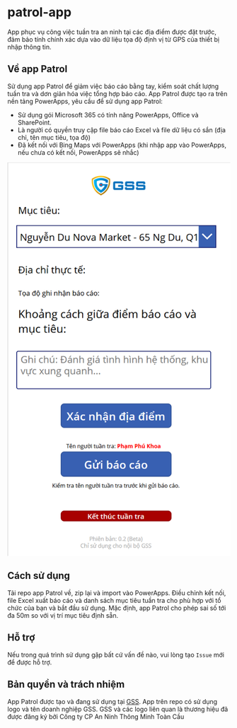 # patrol-app
App phục vụ công việc tuần tra an ninh tại các địa điểm được đặt trước, đảm bảo tính chính xác dựa vào dữ liệu tọa độ định vị từ GPS của thiết bị nhập thông tin.

## **Về app Patrol**
Sử dụng app Patrol để  giảm việc báo cáo bằng tay, kiểm soát chất lượng tuần tra và dơn giản hóa việc tổng hợp báo cáo. App Patrol được tạo ra trên nền tảng PowerApps, yêu cầu để sử dụng app Patrol:
 - Sử dụng gói Microsoft 365 có tính năng PowerApps, Office và SharePoint.
 - Là người có quyền truy cập file báo cáo Excel và file dữ liệu có sắn (địa chỉ, tên mục tiêu, tọa độ)
 - Đã kết nối với Bing Maps với PowerApps (khi nhập app vào PowerApps, nếu chưa có kết nối, PowerApps sẽ nhắc)
 
![Ảnh chụp màn hình chính](https://github.com/ppkhoa/ppkhoa.github.io/blob/main/blob/Screenshot%202022-05-03%20191929.png?raw=true) 

## **Cách sử dụng**
Tải repo app Patrol về, zip lại và import vào PowerApps. Điều chỉnh kết nối, file Excel xuất báo cáo và danh sách mục tiêu tuần tra cho phù hợp với tổ chức của bạn và bắt đầu sử dụng. Mặc định, app Patrol cho phép sai số tới đa 50m so với vị trí mục tiêu định sẵn.

## **Hỗ trợ**
Nếu trong quá trình sử dụng gặp bất cứ vấn đề nào, vui lòng tạo `Issue` mới để được hỗ trợ.



## **Bản quyền và trách nhiệm**

App Patrol được tạo và đang sử dụng tại [GSS](https://gssecurity.com.vn). App trên repo có sử dụng logo và tên doanh nghiệp GSS. GSS và các logo liên quan là thương hiệu đã được đăng ký bởi Công ty CP An Ninh Thông Minh Toàn Cầu
